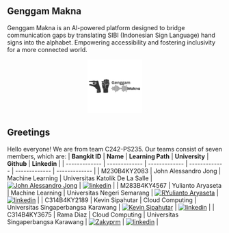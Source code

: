 ## Genggam Makna
Genggam Makna is an Al-powered platform designed to bridge communication gaps by translating SIBI (Indonesian Sign Language) hand signs into the alphabet. Empowering accessibility and fostering inclusivity for a more connected world.
<p align="center">
  <img src="https://raw.githubusercontent.com/GenggamMakna/.github/refs/heads/main/profile/genggam-makna-logo.png" width="25%" />
</p>


## Greetings
Hello everyone! We are from team C242-PS235. Our teams consist of seven members, which are:
| **Bangkit ID**  | **Name** |  **Learning Path** | **University** | **Github** | **Linkedin** | 
| ------------- | -------------  | -------------  | -------------  | ------------- | ------------- |
| M230B4KY2083  | John Alessandro Jong  | Machine Learning   | Universitas Katolik De La Salle  | [![John Alessandro Jong](https://skillicons.dev/icons?i=github)](https://github.com/jlxndro)  | [![linkedin](https://img.shields.io/badge/linkedin-0A66C2?style=for-the-badge&logo=linkedin&logoColor=white)](https://www.linkedin.com/in/john-alessandro-jong) |
| M283B4KY4567  | Yulianto Aryaseta  | Machine Learning   | Universitas Negeri Semarang    | [![RYulianto Aryaseta](https://skillicons.dev/icons?i=github)](https://github.com/Setaarya) | [![linkedin](https://img.shields.io/badge/linkedin-0A66C2?style=for-the-badge&logo=linkedin&logoColor=white)](https://www.linkedin.com/in/yulianto-aryaseta) |
| C314B4KY2189  | Kevin Sipahutar  | Cloud Computing   | Universitas Singaperbangsa Karawang    | [![Kevin Sipahutar](https://skillicons.dev/icons?i=github)](https://github.com/vinss-droid)   | [![linkedin](https://img.shields.io/badge/linkedin-0A66C2?style=for-the-badge&logo=linkedin&logoColor=white)](https://www.linkedin.com/in/kevinsipahutar/) |
| C314B4KY3675  | Rama Diaz  | Cloud Computing   | Universitas Singaperbangsa Karawang  | [![Zakyprm](https://skillicons.dev/icons?i=github)](https://github.com/ramadiaz) | [![linkedin](https://img.shields.io/badge/linkedin-0A66C2?style=for-the-badge&logo=linkedin&logoColor=white)](https://www.linkedin.com/in/ramadiaz/) |
<!--| A172B4KY4402  | Vantur Roganda Siringoringo   | Cloud Computing  | Universitas Mikroskil    | [![Rivo Juniandra Rumadi](https://skillicons.dev/icons?i=github)](https://github.com/Vantur1424)  |
| A172B4KY4575  | Yusra Budiman Hasibuan  | Mobile Development   | Universitas Mikroskil    |  [![Rivo Juniandra Rumadi](https://skillicons.dev/icons?i=github)](https://github.com/yusrabudiman) |
<!--

<!--

**Here are some ideas to get you started:**

🙋‍♀️ A short introduction - what is your organization all about?
🌈 Contribution guidelines - how can the community get involved?
👩‍💻 Useful resources - where can the community find your docs? Is there anything else the community should know?
🍿 Fun facts - what does your team eat for breakfast?
🧙 Remember, you can do mighty things with the power of [Markdown](https://docs.github.com/github/writing-on-github/getting-started-with-writing-and-formatting-on-github/basic-writing-and-formatting-syntax)
-->

